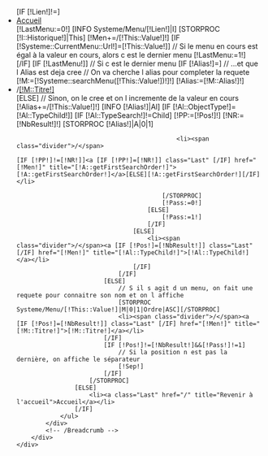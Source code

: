 <section id="top-breadcrumb" class=" hidden-phone">
	<div class="container">
		<div class="row-fluid">
			<!-- Breadcrumb -->
			<div id="breadcrumb">
				<ul class="breadcrumb">
					[IF [!Lien!]!=]
						<li><a class="Last" href="/" title="Revenir à l'accueil">Accueil</a></li>
						[!LastMenu:=0!]
						[INFO Systeme/Menu/[!Lien!]|I]
						[STORPROC [!I::Historique!]|This]
							[!Men+=/[!This::Value!]!]
							[IF [!Systeme::CurrentMenu::Url!]=[!This::Value!]]
								// Si le menu en cours est égal à la valeur en cours, alors c est le dernier menu
								[!LastMenu:=1!]
							[/IF]
							[IF [!LastMenu!]]
								// Si c est le dernier menu 
								[IF [!Alias!]=]
									// ...et que l Alias est deja cree
									// On va cherche l alias pour completer la requete
									[!M:=[!Systeme::searchMenu([!This::Value!])!]!]
									[!Alias:=[!M::Alias!]!]
									<li><span class="divider">/</span><a [IF [!Pos!]=[!NbResult!]] class="Last" [/IF] href="[!Men!]" title="[!M::Titre!]">[!M::Titre!]</a></li>
								[ELSE]
									// Sinon, on le cree et on l incremente de la valeur en cours
									[!Alias+=/[!This::Value!]!]
									[INFO [!Alias!]|Al]
									[IF [!Al::ObjectType!]=[!Al::TypeChild!]]
										[IF [!Al::TypeSearch!]!=Child]
											[!PP:=[!Pos!]!]
											[!NR:=[!NbResult!]!]
											[STORPROC [!Alias!]|A|0|1]
																		
											    <li><span class="divider">/</span>
                                                                                                [IF [!PP!]!=[!NR!]]<a [IF [!PP!]=[!NR!]] class="Last" [/IF] href="[!Men!]" title="[!A::getFirstSearchOrder!]">[!A::getFirstSearchOrder!]</a>[ELSE][!A::getFirstSearchOrder!][/IF]</li>
				
											[/STORPROC]
											[!Pass:=0!]
										[ELSE]
											[!Pass:=1!]
										[/IF]
									[ELSE]
										<li><span class="divider">/</span><a [IF [!Pos!]=[!NbResult!]] class="Last" [/IF] href="[!Men!]" title="[!Al::TypeChild!]">[!Al::TypeChild!]</a></li>
									[/IF]
								[/IF]
							[ELSE]
								// S il s agit d un menu, on fait une requete pour connaitre son nom et on l affiche
								[STORPROC Systeme/Menu/[!This::Value!]|M|0|1|Ordre|ASC][/STORPROC]
								<li><span class="divider">/</span><a [IF [!Pos!]=[!NbResult!]] class="Last" [/IF] href="[!Men!]" title="[!M::Titre!]">[!M::Titre!]</a></li>
							[/IF]
							[IF [!Pos!]!=[!NbResult!]&&[!Pass!]!=1]
								// Si la position n est pas la dernière, on affiche le séparateur
								[!Sep!]
							[/IF]
						[/STORPROC]
					[ELSE]
						<li><a class="Last" href="/" title="Revenir à l'accueil">Accueil</a></li>
					[/IF]
				</ul>
			</div>
			<!-- /Breadcrumb -->
		</div>
	</div>
</section>
